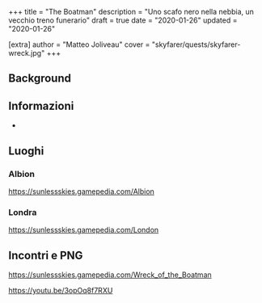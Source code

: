 +++
title = "The Boatman"
description = "Uno scafo nero nella nebbia, un vecchio treno funerario"
draft = true
date = "2020-01-26"
updated = "2020-01-26"

[extra]
author = "Matteo Joliveau"
cover = "skyfarer/quests/skyfarer-wreck.jpg"
+++

## Background


## Informazioni

- 

## Luoghi

### Albion

https://sunlessskies.gamepedia.com/Albion

### Londra

https://sunlessskies.gamepedia.com/London

## Incontri e PNG

https://sunlessskies.gamepedia.com/Wreck_of_the_Boatman

https://youtu.be/3opOq8f7RXU
